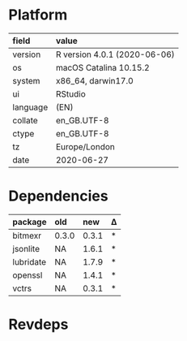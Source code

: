 # Platform

|field    |value                        |
|:--------|:----------------------------|
|version  |R version 4.0.1 (2020-06-06) |
|os       |macOS Catalina 10.15.2       |
|system   |x86_64, darwin17.0           |
|ui       |RStudio                      |
|language |(EN)                         |
|collate  |en_GB.UTF-8                  |
|ctype    |en_GB.UTF-8                  |
|tz       |Europe/London                |
|date     |2020-06-27                   |

# Dependencies

|package   |old   |new   |Δ  |
|:---------|:-----|:-----|:--|
|bitmexr   |0.3.0 |0.3.1 |*  |
|jsonlite  |NA    |1.6.1 |*  |
|lubridate |NA    |1.7.9 |*  |
|openssl   |NA    |1.4.1 |*  |
|vctrs     |NA    |0.3.1 |*  |

# Revdeps


